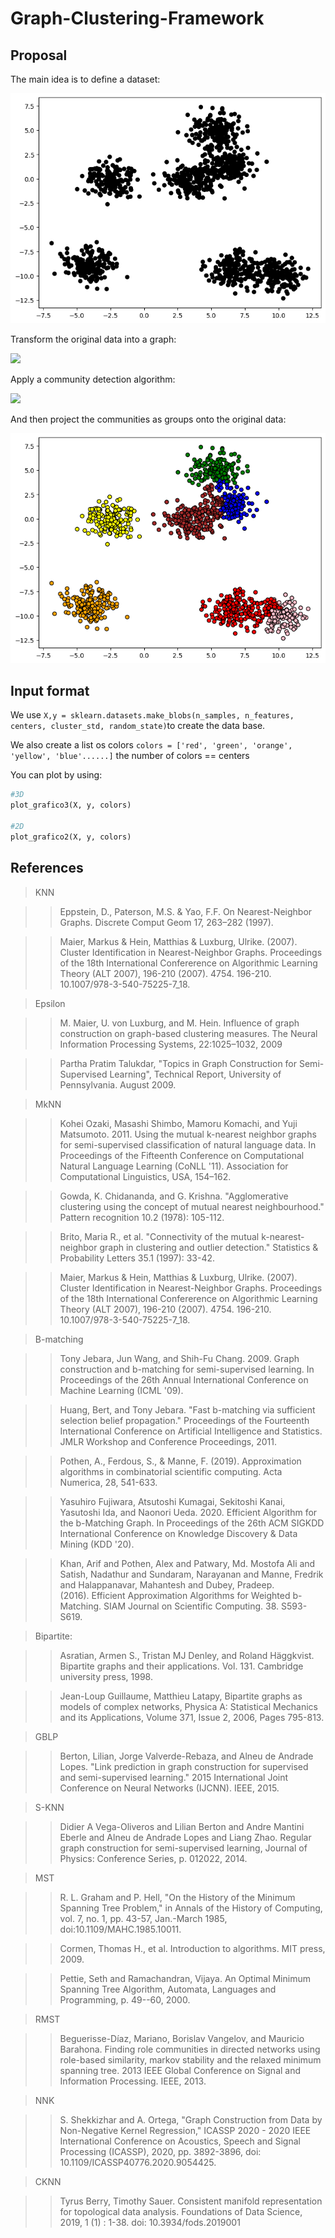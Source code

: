 # Graph-Clustering-Framework

## Proposal

The main idea is to define a dataset:

![](./pics/fig_conjunto_de_dados_a.png)

Transform the original data into a graph:

![](./pics/fig_conjunto_de_dados_b.png)

Apply a community detection algorithm:

![](./pics/fig_conjunto_de_dados_c.png)

And then project the communities as groups onto the original data:

![](./pics/fig_conjunto_de_dados_d.png)


## Input format
We use `X,y = sklearn.datasets.make_blobs(n_samples, n_features, centers, cluster_std, random_state)`to create the data base.

We also create a list os colors `colors = ['red', 'green', 'orange', 'yellow', 'blue'......]` the number of colors == centers

You can plot by using:

~~~python
#3D
plot_grafico3(X, y, colors)

#2D
plot_grafico2(X, y, colors)
~~~~

## References
>KNN

  >> Eppstein, D., Paterson, M.S. & Yao, F.F. On Nearest-Neighbor Graphs. Discrete Comput Geom 17, 263–282 (1997).

  >>Maier, Markus & Hein, Matthias & Luxburg, Ulrike. (2007). Cluster Identification in Nearest-Neighbor Graphs. Proceedings of the 18th International Confererence on Algorithmic   Learning Theory (ALT 2007), 196-210 (2007). 4754. 196-210. 10.1007/978-3-540-75225-7_18.

>Epsilon

 >> M. Maier, U. von Luxburg, and M. Hein. Influence of graph construction on graph-based clustering measures. The Neural Information Processing Systems, 22:1025–1032, 2009

 >> Partha Pratim Talukdar, "Topics in Graph Construction for Semi-Supervised Learning", Technical Report, University of Pennsylvania. August 2009.

>MkNN

  >>Kohei Ozaki, Masashi Shimbo, Mamoru Komachi, and Yuji Matsumoto. 2011. Using the mutual k-nearest neighbor graphs for semi-supervised classification of natural language data.   In Proceedings of the Fifteenth Conference on Computational Natural Language Learning (CoNLL '11). Association for Computational Linguistics, USA, 154–162.

  >>Gowda, K. Chidananda, and G. Krishna. "Agglomerative clustering using the concept of mutual nearest neighbourhood." Pattern recognition 10.2 (1978): 105-112.

  >>Brito, Maria R., et al. "Connectivity of the mutual k-nearest-neighbor graph in clustering and outlier detection." Statistics & Probability Letters 35.1 (1997): 33-42.

  >>Maier, Markus & Hein, Matthias & Luxburg, Ulrike. (2007). Cluster Identification in Nearest-Neighbor Graphs. Proceedings of the 18th International Confererence on Algorithmic   Learning Theory (ALT 2007), 196-210 (2007). 4754. 196-210. 10.1007/978-3-540-75225-7_18.

>B-matching

  >>Tony Jebara, Jun Wang, and Shih-Fu Chang. 2009. Graph construction and b-matching for semi-supervised learning. In Proceedings of the 26th Annual International Conference on     Machine Learning (ICML '09).

 >> Huang, Bert, and Tony Jebara. "Fast b-matching via sufficient selection belief propagation." Proceedings of the Fourteenth International Conference on Artificial Intelligence   and Statistics. JMLR Workshop and Conference Proceedings, 2011.

 >> Pothen, A., Ferdous, S., & Manne, F. (2019). Approximation algorithms in combinatorial scientific computing. Acta Numerica, 28, 541-633.

 >> Yasuhiro Fujiwara, Atsutoshi Kumagai, Sekitoshi Kanai, Yasutoshi Ida, and Naonori Ueda. 2020. Efficient Algorithm for the b-Matching Graph. In Proceedings of the 26th ACM       SIGKDD International Conference on Knowledge Discovery & Data Mining (KDD '20).

 >> Khan, Arif and Pothen, Alex and Patwary, Md. Mostofa Ali and Satish, Nadathur and Sundaram, Narayanan and Manne, Fredrik and Halappanavar, Mahantesh and Dubey, Pradeep.       
  (2016). Efficient Approximation Algorithms for Weighted b-Matching. SIAM Journal on Scientific Computing. 38. S593-S619.

>Bipartite:

 >> Asratian, Armen S., Tristan MJ Denley, and Roland Häggkvist. Bipartite graphs and their applications. Vol. 131. Cambridge university press, 1998.

 >> Jean-Loup Guillaume, Matthieu Latapy, Bipartite graphs as models of complex networks, Physica A: Statistical Mechanics and its Applications, Volume 371, Issue 2, 2006, Pages    795-813.

>GBLP

  >>Berton, Lilian, Jorge Valverde-Rebaza, and Alneu de Andrade Lopes. "Link prediction in graph construction for supervised and semi-supervised learning." 2015 International Joint Conference on Neural Networks (IJCNN). IEEE, 2015.
  
>S-KNN

  >>Didier A Vega-Oliveros and Lilian Berton and Andre Mantini Eberle and Alneu de Andrade Lopes and Liang Zhao. Regular graph construction for semi-supervised learning, Journal    of Physics: Conference Series, p. 012022, 2014.
  
>MST

  >>R. L. Graham and P. Hell, "On the History of the Minimum Spanning Tree Problem," in Annals of the History of Computing, vol. 7, no. 1, pp. 43-57, Jan.-March 1985, doi:10.1109/MAHC.1985.10011.

  >>Cormen, Thomas H., et al. Introduction to algorithms. MIT press, 2009.

  >>Pettie, Seth and Ramachandran, Vijaya. An Optimal Minimum Spanning Tree Algorithm, Automata, Languages and Programming, p. 49--60, 2000.

>RMST

  >>Beguerisse-Díaz, Mariano, Borislav Vangelov, and Mauricio Barahona. Finding role communities in directed networks using role-based similarity, markov stability and the 
  relaxed minimum spanning tree. 2013 IEEE Global Conference on Signal and Information Processing. IEEE, 2013.
  
>NNK

 >> S. Shekkizhar and A. Ortega, "Graph Construction from Data by Non-Negative Kernel Regression," ICASSP 2020 - 2020 IEEE International Conference on Acoustics, Speech and 
  Signal Processing (ICASSP), 2020, pp. 3892-3896, doi: 10.1109/ICASSP40776.2020.9054425.
  
>CKNN

  >>Tyrus Berry, Timothy Sauer. Consistent manifold representation for topological data analysis. Foundations of Data Science, 2019, 1 (1) : 1-38. doi: 10.3934/fods.2019001
